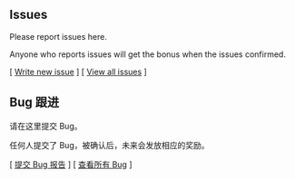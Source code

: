 ## Issues

Please report issues here.

Anyone who reports issues will get the bonus when the issues confirmed.

[ [Write new issue](https://github.com/fox-one/Issues/issues/new) ]
[ [View all issues](https://github.com/fox-one/Issues/issues) ]



## Bug 跟进

请在这里提交 Bug。

任何人提交了 Bug，被确认后，未来会发放相应的奖励。

[ [提交 Bug 报告](https://github.com/fox-one/Issues/issues/new) ]
[ [查看所有 Bug](https://github.com/fox-one/Issues/issues) ]

